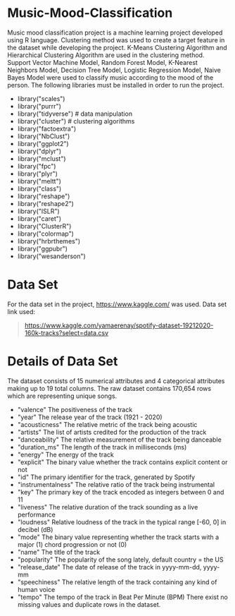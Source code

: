 # Music-Mood-Classification
Music mood classification project is a machine learning project developed using R language. Clustering method was used to create a target feature in the dataset while developing the project. K-Means Clustering Algorithm and Hierarchical Clustering Algorithm are used in the clustering method. Support Vector Machine Model, Random Forest Model, K-Nearest Neighbors Model, Decision Tree Model, Logistic Regression Model, Naive Bayes Model were used to classify music according to the mood of the person. The following libraries must be installed in order to run the project.

- library("scales")
- library("purrr")
- library("tidyverse") # data manipulation
- library("cluster") # clustering algorithms
- library("factoextra")
- library("NbClust")
- library("ggplot2")
- library("dplyr")
- library("mclust")
- library("fpc")
- library("plyr")
- library("meltt")
- library("class")
- library("reshape")
- library("reshape2")
- library("ISLR")
- library("caret")
- library("ClusterR")
- library("colormap")
- library("hrbrthemes")
- library("ggpubr")
- library("wesanderson")

# Data Set
For the data set in the project, https://www.kaggle.com/ was used. Data set link used:

> https://www.kaggle.com/yamaerenay/spotify-dataset-19212020-160k-tracks?select=data.csv

# Details of Data Set
The dataset consists of 15 numerical attributes and 4 categorical attributes making up to 19 total columns. The raw dataset contains 170,654 rows which are representing unique songs.

* "valence" The positiveness of the track
* "year" The release year of the track (1921 - 2020)
* "acousticness" The relative metric of the track being acoustic
* "artists" The list of artists credited for the production of the track
* "danceability" The relative measurement of the track being danceable
* "duration_ms" The length of the track in milliseconds (ms)
* "energy" The energy of the track
* "explicit" The binary value whether the track contains explicit content or not
* "id" The primary identifier for the track, generated by Spotify
* "instrumentalness" The relative ratio of the track being instrumental
* "key" The primary key of the track encoded as integers between 0 and 11
* "liveness" The relative duration of the track sounding as a live performance
* "loudness" Relative loudness of the track in the typical range [-60, 0] in decibel (dB)
* "mode" The binary value representing whether the track starts with a major (1) chord progression or not (0)
* "name" The title of the track
* "popularity" The popularity of the song lately, default country = the US
* "release_date" The date of release of the track in yyyy-mm-dd, yyyy-mm
* "speechiness" The relative length of the track containing any kind of human voice
* "tempo" The tempo of the track in Beat Per Minute (BPM)
There exist no missing values and duplicate rows in the dataset.
